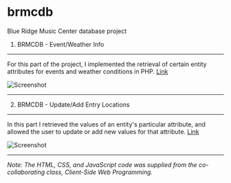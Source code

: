 # brmcdb
Blue Ridge Music Center database project

1. BRMCDB - Event/Weather Info
------------------------------
For this part of the project, I implemented the retrieval of certain entity attributes for events and weather conditions in   PHP. [Link](http://student.cs.appstate.edu/aliceami/cs3430/marathon/Lap6/event_info.php "Event Info Page") 

![Screenshot](https://raw.githubusercontent.com/mialicea/brmcdb/master/event_info.png)
    
 ---
    
2. BRMCDB -  Update/Add Entry Locations
---------------------------------------
In this part I retrieved the values of an entity's particular attribute, and allowed the user to update or add new values for that attribute. [Link](http://student.cs.appstate.edu/aliceami/cs3430/marathon/Lap7/update_entry.php?entry_location_1=Bridge+Gate&entry_location_2=Hill+Gate&entry_location_3=Rock+Gate&entry_location_4=Water+Gate&entry_location_5=Fire+Gate "Update Entry Locations Page")

![Screenshot](https://raw.githubusercontent.com/mialicea/brmcdb/master/update_entry.png)

---
*Note: The HTML, CSS, and JavaScript code was supplied from the co-collaborating class, Client-Side Web Programming.*
